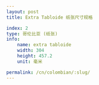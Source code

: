```yaml
---
layout: post
title: Extra Tabloide 纸张尺寸规格

index: 2
type: 哥伦比亚 (纸张)
info:
    name: extra tabloide
    width: 304
    height: 457.2
    unit: 毫米

permalink: /cn/colombian/:slug/
---
```



